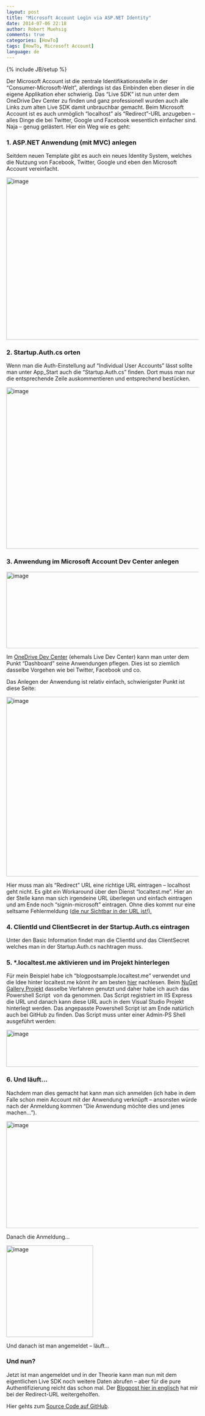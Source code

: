 ```yaml
---
layout: post
title: "Microsoft Account Login via ASP.NET Identity"
date: 2014-07-06 22:18
author: Robert Muehsig
comments: true
categories: [HowTo]
tags: [HowTo, Microsoft Account]
language: de
---
```

{% include JB/setup %}
<p>Der Microsoft Account ist die zentrale Identifikationsstelle in der “Consumer-Microsoft-Welt”, allerdings ist das Einbinden eben dieser in die eigene Applikation eher schwierig. Das “Live SDK” ist nun unter dem OneDrive Dev Center zu finden und ganz professionell wurden auch alle Links zum alten Live SDK damit unbrauchbar gemacht. Beim Microsoft Account ist es auch unmöglich “localhost” als “Redirect”-URL anzugeben – alles Dinge die bei Twitter, Google und Facebook wesentlich einfacher sind. Naja – genug gelästert. Hier ein Weg wie es geht:</p> <h3>1. ASP.NET Anwendung (mit MVC) anlegen</h3> <p>Seitdem neuen Template gibt es auch ein neues Identity System, welches die Nutzung von Facebook, Twitter, Google und eben den Microsoft Account vereinfacht.</p> <p><a href="{{BASE_PATH}}/assets/wp-images-de/image2028.png"><img title="image" style="border-top: 0px; border-right: 0px; background-image: none; border-bottom: 0px; padding-top: 0px; padding-left: 0px; border-left: 0px; display: inline; padding-right: 0px" border="0" alt="image" src="{{BASE_PATH}}/assets/wp-images-de/image_thumb1164.png" width="570" height="425"></a></p> <h3>2. Startup.Auth.cs orten</h3> <p>Wenn man die Auth-Einstellung auf “Individual User Accounts” lässt sollte man unter App_Start auch die “Startup.Auth.cs” finden. Dort muss man nur die entsprechende Zeile auskommentieren und entsprechend bestücken.</p> <p><a href="{{BASE_PATH}}/assets/wp-images-de/image2029.png"><img title="image" style="border-top: 0px; border-right: 0px; background-image: none; border-bottom: 0px; padding-top: 0px; padding-left: 0px; border-left: 0px; display: inline; padding-right: 0px" border="0" alt="image" src="{{BASE_PATH}}/assets/wp-images-de/image_thumb1165.png" width="570" height="423"></a></p> <h3>3. Anwendung im Microsoft Account Dev Center anlegen</h3> <p><a href="{{BASE_PATH}}/assets/wp-images-de/image2030.png"><img title="image" style="border-top: 0px; border-right: 0px; background-image: none; border-bottom: 0px; padding-top: 0px; padding-left: 0px; border-left: 0px; display: inline; padding-right: 0px" border="0" alt="image" src="{{BASE_PATH}}/assets/wp-images-de/image_thumb1166.png" width="570" height="200"></a></p> <p>Im <a href="http://msdn.microsoft.com/en-us/onedrive/">OneDrive Dev Center</a> (ehemals Live Dev Center) kann man unter dem Punkt “Dashboard” seine Anwendungen pflegen. Dies ist so ziemlich dasselbe Vorgehen wie bei Twitter, Facebook und co.</p> <p>Das Anlegen der Anwendung ist relativ einfach, schwierigster Punkt ist diese Seite:</p> <p><a href="{{BASE_PATH}}/assets/wp-images-de/image2031.png"><img title="image" style="border-top: 0px; border-right: 0px; background-image: none; border-bottom: 0px; padding-top: 0px; padding-left: 0px; border-left: 0px; display: inline; padding-right: 0px" border="0" alt="image" src="{{BASE_PATH}}/assets/wp-images-de/image_thumb1167.png" width="570" height="470"></a></p> <p>Hier muss man als “Redirect” URL eine richtige URL eintragen – localhost geht nicht. Es gibt ein Workaround über den Dienst “localtest.me”. Hier an der Stelle kann man sich irgendeine URL überlegen und einfach eintragen und am Ende noch “signin-microsoft” eintragen. Ohne dies kommt nur eine seltsame Fehlermeldung (<u>die nur Sichtbar in der URL ist!).</u></p> <h3>4. ClientId und ClientSecret in der Startup.Auth.cs eintragen</h3> <p>Unter den Basic Information findet man die ClientId und das ClientSecret welches man in der Startup.Auth.cs nachtragen muss.</p> <h3>5. *.localtest.me aktivieren und im Projekt hinterlegen</h3> <p>Für mein Beispiel habe ich “blogpostsample.localtest.me” verwendet und die Idee hinter localtest.me könnt ihr am besten <a href="http://readme.localtest.me/">hier</a> nachlesen. Beim <a href="https://github.com/NuGet/NuGetGallery/blob/master/tools/Enable-LocalTestMe.ps1">NuGet Gallery Projekt</a> dasselbe Verfahren genutzt und daher habe ich auch das Powershell Script&nbsp; von da genommen. Das Script registriert im IIS Express die URL und danach kann diese URL auch in dem Visual Studio Projekt hinterlegt werden. Das angepasste Powershell Script ist am Ende natürlich auch bei GitHub zu finden. Das Script muss unter einer Admin-PS Shell ausgeführt werden:</p> <p><a href="{{BASE_PATH}}/assets/wp-images-de/image2032.png"><img title="image" style="border-top: 0px; border-right: 0px; background-image: none; border-bottom: 0px; padding-top: 0px; padding-left: 0px; border-left: 0px; display: inline; padding-right: 0px" border="0" alt="image" src="{{BASE_PATH}}/assets/wp-images-de/image_thumb1168.png" width="570" height="97"></a></p> <h3>6. Und läuft…</h3> <p>Nachdem man dies gemacht hat kann man sich anmelden (ich habe in dem Falle schon mein Account mit der Anwendung verknüpft – ansonsten würde nach der Anmeldung kommen “Die Anwendung möchte dies und jenes machen…”).</p> <p><a href="{{BASE_PATH}}/assets/wp-images-de/image2033.png"><img title="image" style="border-top: 0px; border-right: 0px; background-image: none; border-bottom: 0px; padding-top: 0px; padding-left: 0px; border-left: 0px; display: inline; padding-right: 0px" border="0" alt="image" src="{{BASE_PATH}}/assets/wp-images-de/image_thumb1169.png" width="570" height="280"></a></p> <p>Danach die Anmeldung…</p> <p><a href="{{BASE_PATH}}/assets/wp-images-de/image2034.png"><img title="image" style="border-top: 0px; border-right: 0px; background-image: none; border-bottom: 0px; padding-top: 0px; padding-left: 0px; border-left: 0px; display: inline; padding-right: 0px" border="0" alt="image" src="{{BASE_PATH}}/assets/wp-images-de/image_thumb1170.png" width="227" height="240"></a></p> <p>Und danach ist man angemeldet – läuft…</p> <h3>Und nun?</h3> <p>Jetzt ist man angemeldet und in der Theorie kann man nun mit dem eigentlichen Live SDK noch weitere Daten abrufen – aber für die pure Authentifizierung reicht das schon mal. Der <a href="http://www.benday.com/2014/02/25/walkthrough-asp-net-mvc-identity-with-microsoft-account-authentication/">Blogpost hier in englisch</a> hat mir bei der Redirect-URL weitergeholfen.</p> <p>Hier gehts zum <a href="https://github.com/Code-Inside/Samples/tree/master/2014/MicrosoftAccountDemo">Source Code auf GitHub</a>.</p>
